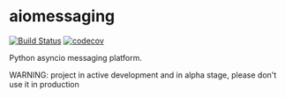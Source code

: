 # aiomessaging

[![Build Status](https://travis-ci.org/aiomessaging/aiomessaging.svg?branch=master)](https://travis-ci.org/aiomessaging/aiomessaging)
[![codecov](https://codecov.io/gh/aiomessaging/aiomessaging/branch/master/graph/badge.svg)](https://codecov.io/gh/aiomessaging/aiomessaging)

Python asyncio messaging platform.

WARNING: project in active development and in alpha stage, please don't use it
in production
